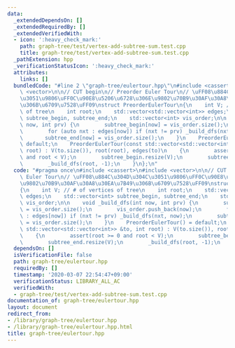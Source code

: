 ```yaml
---
data:
  _extendedDependsOn: []
  _extendedRequiredBy: []
  _extendedVerifiedWith:
  - icon: ':heavy_check_mark:'
    path: graph-tree/test/vertex-add-subtree-sum.test.cpp
    title: graph-tree/test/vertex-add-subtree-sum.test.cpp
  _pathExtension: hpp
  _verificationStatusIcon: ':heavy_check_mark:'
  attributes:
    links: []
  bundledCode: "#line 2 \"graph-tree/eulertour.hpp\"\n#include <cassert>\n#include\
    \ <vector>\n\n// CUT begin\n// Preorder Euler Tour\n// \uFF08\u884C\u304D\u304C\
    \u3051\u9806\uFF0C\u90E8\u5206\u6728\u306E\u9802\u70B9\u30AF\u30A8\u30EA\u7B49\
    \u306B\u6709\u7528\uFF09\nstruct PreorderEulerTour\n{\n    int V; // # of vertices\
    \ of tree\n    int root;\n    std::vector<std::vector<int>> edges;\n    std::vector<int>\
    \ subtree_begin, subtree_end;\n    std::vector<int> vis_order;\n\n    void _build_dfs(int\
    \ now, int prv) {\n        subtree_begin[now] = vis_order.size();\n        vis_order.push_back(now);\n\
    \        for (auto nxt : edges[now]) if (nxt != prv) _build_dfs(nxt, now);\n \
    \       subtree_end[now] = vis_order.size();\n    }\n    PreorderEulerTour() =\
    \ default;\n    PreorderEulerTour(const std::vector<std::vector<int>> &to, int\
    \ root) : V(to.size()), root(root), edges(to)\n    {\n        assert(root >= 0\
    \ and root < V);\n        subtree_begin.resize(V);\n        subtree_end.resize(V);\n\
    \        _build_dfs(root, -1);\n    }\n};\n"
  code: "#pragma once\n#include <cassert>\n#include <vector>\n\n// CUT begin\n// Preorder\
    \ Euler Tour\n// \uFF08\u884C\u304D\u304C\u3051\u9806\uFF0C\u90E8\u5206\u6728\u306E\
    \u9802\u70B9\u30AF\u30A8\u30EA\u7B49\u306B\u6709\u7528\uFF09\nstruct PreorderEulerTour\n\
    {\n    int V; // # of vertices of tree\n    int root;\n    std::vector<std::vector<int>>\
    \ edges;\n    std::vector<int> subtree_begin, subtree_end;\n    std::vector<int>\
    \ vis_order;\n\n    void _build_dfs(int now, int prv) {\n        subtree_begin[now]\
    \ = vis_order.size();\n        vis_order.push_back(now);\n        for (auto nxt\
    \ : edges[now]) if (nxt != prv) _build_dfs(nxt, now);\n        subtree_end[now]\
    \ = vis_order.size();\n    }\n    PreorderEulerTour() = default;\n    PreorderEulerTour(const\
    \ std::vector<std::vector<int>> &to, int root) : V(to.size()), root(root), edges(to)\n\
    \    {\n        assert(root >= 0 and root < V);\n        subtree_begin.resize(V);\n\
    \        subtree_end.resize(V);\n        _build_dfs(root, -1);\n    }\n};\n"
  dependsOn: []
  isVerificationFile: false
  path: graph-tree/eulertour.hpp
  requiredBy: []
  timestamp: '2020-03-07 22:54:47+09:00'
  verificationStatus: LIBRARY_ALL_AC
  verifiedWith:
  - graph-tree/test/vertex-add-subtree-sum.test.cpp
documentation_of: graph-tree/eulertour.hpp
layout: document
redirect_from:
- /library/graph-tree/eulertour.hpp
- /library/graph-tree/eulertour.hpp.html
title: graph-tree/eulertour.hpp
---
```

